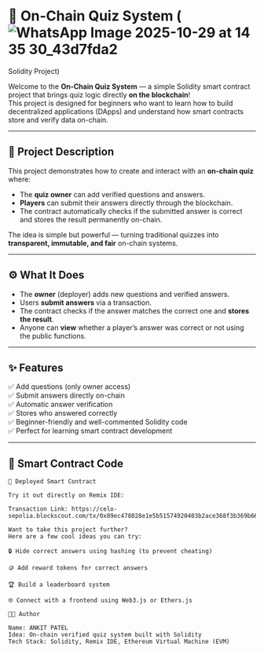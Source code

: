 # 🧠 On-Chain Quiz System (![WhatsApp Image 2025-10-29 at 14 35 30_43d7fda2](https://github.com/user-attachments/assets/277a06be-aaf2-418a-a4fc-a7314c1b870c)
Solidity Project)

Welcome to the **On-Chain Quiz System** — a simple Solidity smart contract project that brings quiz logic directly **on the blockchain**!  
This project is designed for beginners who want to learn how to build decentralized applications (DApps) and understand how smart contracts store and verify data on-chain.  

---

## 📘 Project Description

This project demonstrates how to create and interact with an **on-chain quiz** where:
- The **quiz owner** can add verified questions and answers.
- **Players** can submit their answers directly through the blockchain.
- The contract automatically checks if the submitted answer is correct and stores the result permanently on-chain.

The idea is simple but powerful — turning traditional quizzes into **transparent, immutable, and fair** on-chain systems.

---

## ⚙️ What It Does

- The **owner** (deployer) adds new questions and verified answers.
- Users **submit answers** via a transaction.
- The contract checks if the answer matches the correct one and **stores the result**.
- Anyone can **view** whether a player’s answer was correct or not using the public functions.

---

## ✨ Features

✅ Add questions (only owner access)  
✅ Submit answers directly on-chain  
✅ Automatic answer verification  
✅ Stores who answered correctly  
✅ Beginner-friendly and well-commented Solidity code  
✅ Perfect for learning smart contract development  

---

## 🧩 Smart Contract Code

```solidity
🚀 Deployed Smart Contract

Try it out directly on Remix IDE:

Transaction Link: https://celo-sepolia.blockscout.com/tx/0x89ec478028e1e5b51574920403b2ace368f3b369b6632e5dd4982b6c1b005c3a

Want to take this project further?
Here are a few cool ideas you can try:

🔒 Hide correct answers using hashing (to prevent cheating)

🪙 Add reward tokens for correct answers

🏆 Build a leaderboard system

🌐 Connect with a frontend using Web3.js or Ethers.js

👨‍💻 Author

Name: ANKIT PATEL
Idea: On-chain verified quiz system built with Solidity
Tech Stack: Solidity, Remix IDE, Ethereum Virtual Machine (EVM)
